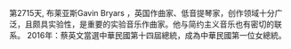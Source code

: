 第2715天,  布莱亚斯Gavin Bryars  ，英国作曲家、低音提琴家，创作领域十分广泛，且颇具实验性，是重要的实验音乐作曲家。他与简约主义音乐也有密切的联系。 2016年：蔡英文當選中華民國第十四屆總統，成為中華民國第一位女總統。